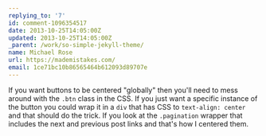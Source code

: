 ```yaml
---
replying_to: '7'
id: comment-1096354517
date: 2013-10-25T14:05:00Z
updated: 2013-10-25T14:05:00Z
_parent: /work/so-simple-jekyll-theme/
name: Michael Rose
url: https://mademistakes.com/
email: 1ce71bc10b86565464b612093d89707e
---
```


If you want buttons to be centered "globally" then you'll need to mess
around with the `.btn` class in the CSS. If you just want a specific instance of the
button you could wrap it in a `div` that has CSS to `text-align: center` and that should
do the trick. If you look at the `.pagination` wrapper that includes the next and
previous post links and that's how I centered them.
